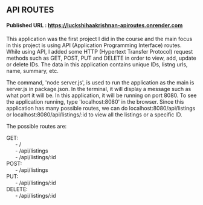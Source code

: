 ## API ROUTES

#### Published URL : https://luckshihaakrishnan-apiroutes.onrender.com

This application was the first project I did in the course and the main focus in this project is using API (Application Programming Interface) routes. While using API, I added some HTTP (Hypertext Transfer Protocol) request methods such as GET, POST, PUT and DELETE in order to view, add, update or delete IDs. The data in this application contains unique IDs, listng urls, name, summary, etc.

The command, 'node server.js', is used to run the application as the main is server.js in package.json. In the terminal, it will display a message such as what port it will be. In this application, it will be running on port 8080. To see the application running, type 'localhost:8080' in the browser. Since this application has many possible routes, we can do localhost:8080/api/listings or localhost:8080/api/listings/:id to view all the listings or a specific ID.

  The possible routes are:

  GET: <br/>
  &nbsp; &nbsp; &nbsp; - /  <br/>
  &nbsp; &nbsp; &nbsp; - /api/listings <br/>
  &nbsp; &nbsp; &nbsp; - /api/listings/:id  <br/>
  POST: <br/>
  &nbsp; &nbsp; &nbsp; - /api/listings <br/>
  PUT: <br/>
  &nbsp; &nbsp; &nbsp; - /api/listings/:id <br/>
  DELETE: <br/>
  &nbsp; &nbsp; &nbsp; - /api/listings/:id  <br/>

